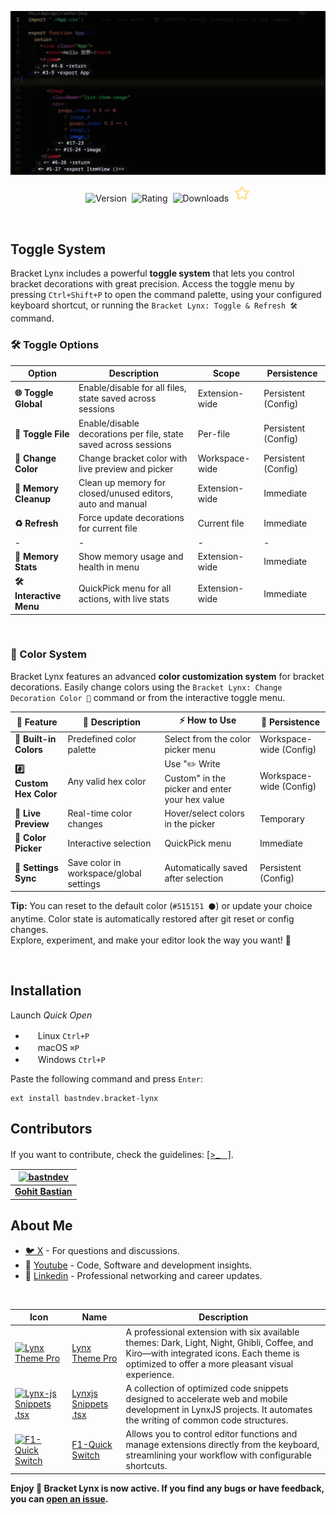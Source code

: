 ![Screenshot](https://raw.githubusercontent.com/bastndev/Bracket-Lynx/refs/heads/main/assets/images/screenshot.jpg)

<p align="center">
    <img src="https://vsmarketplacebadges.dev/version-short/bastndev.bracket-lynx.jpg?style=for-the-badge&colorA=FFFFFF&colorB=000000&label=VERSION" alt="Version">&nbsp;
    <img src="https://vsmarketplacebadges.dev/rating-short/bastndev.bracket-lynx.jpg?style=for-the-badge&colorA=FFFFFF&colorB=000000&label=RATING" alt="Rating">&nbsp;
    <img src="https://vsmarketplacebadges.dev/downloads-short/bastndev.bracket-lynx.jpg?style=for-the-badge&colorA=FFFFFF&colorB=000000&label=DOWNLOADS" alt="Downloads">&nbsp;
    <a href="https://github.com/bastndev/Bracket-Lynx"><img src="https://raw.githubusercontent.com/bastndev/Bracket-Lynx/refs/heads/main/assets/images/star.png" width="26.6px" alt="Github Star ⭐️"></a>
</p>

</br>

## Toggle System

Bracket Lynx includes a powerful **toggle system** that lets you control bracket decorations with great precision. Access the toggle menu by pressing `Ctrl+Shift+P` to open the command palette, using your configured keyboard shortcut, or running the `Bracket Lynx: Toggle & Refresh 🛠️` command.

### 🛠️ Toggle Options

| Option                  | Description                                                      | Scope          | Persistence         |
| ----------------------- | ---------------------------------------------------------------- | -------------- | ------------------- |
| **🌐 Toggle Global**    | Enable/disable for all files, state saved across sessions        | Extension-wide | Persistent (Config) |
| **📝 Toggle File**      | Enable/disable decorations per file, state saved across sessions | Per-file       | Persistent (Config) |
| **🎨 Change Color**     | Change bracket color with live preview and picker                | Workspace-wide | Persistent (Config) |
| **🧹 Memory Cleanup**   | Clean up memory for closed/unused editors, auto and manual       | Extension-wide | Immediate           |
| **♻️ Refresh**          | Force update decorations for current file                        | Current file   | Immediate           |
| -                       | -                                                                | -              | -                   |
| **🧠 Memory Stats**     | Show memory usage and health in menu                             | Extension-wide | Immediate           |
| **🛠️ Interactive Menu** | QuickPick menu for all actions, with live stats                  | Extension-wide | Immediate           |

</br>

### 🎨 Color System

Bracket Lynx features an advanced **color customization system** for bracket decorations. Easily change colors using the `Bracket Lynx: Change Decoration Color 🎨` command or from the interactive toggle menu.

| 🎨 **Feature**          | 📝 **Description**                      | ⚡ **How to Use**                                            | 💾 **Persistence**      |
| ----------------------- | --------------------------------------- | ------------------------------------------------------------ | ----------------------- |
| **🌈 Built-in Colors**  | Predefined color palette                | Select from the color picker menu                            | Workspace-wide (Config) |
| **#️⃣ Custom Hex Color** | Any valid hex color                     | Use "✏️ Write Custom" in the picker and enter your hex value | Workspace-wide (Config) |
| **👀 Live Preview**     | Real-time color changes                 | Hover/select colors in the picker                            | Temporary               |
| **🎨 Color Picker**     | Interactive selection                   | QuickPick menu                                               | Immediate               |
| **🔗 Settings Sync**    | Save color in workspace/global settings | Automatically saved after selection                          | Persistent (Config)     |

**Tip:** You can reset to the default color (`#515151 ⚫`) or update your choice anytime. Color state is automatically restored after git reset or config changes.  
Explore, experiment, and make your editor look the way you want! 🌟

</br>

## Installation

Launch _Quick Open_

- <img src="https://www.kernel.org/theme/images/logos/favicon.png" width=16 height=16/> Linux `Ctrl+P`
- <img src="https://developer.apple.com/favicon.ico" width=16 height=16/> macOS `⌘P`
- <img src="https://www.microsoft.com/favicon.ico" width=16 height=16/> Windows `Ctrl+P`

Paste the following command and press `Enter`:

```
ext install bastndev.bracket-lynx
```

## Contributors

If you want to contribute, check the guidelines: [[>_ᅠ]](https://github.com/bastndev/Bracket-Lynx/blob/main/CONTRIBUTING.md).

| [![bastndev](https://github.com/bastndev.png?size=100)](http://bastndev.com) |
| :--------------------------------------------------------------------------: |
|               **[Gohit Bastian](https://github.com/bastndev)**               |

## About Me

- [🐦 X](https://twitter.com/bastndev) - For questions and discussions.
- 🔴 [Youtube](https://www.youtube.com/@bastndev?sub_confirmation=1) - Code, Software and development insights.
- 💼 [Linkedin](https://www.linkedin.com/in/bastndev) - Professional networking and career updates.

</br>

| Icon                                                                                                                                                                                                                                                      | Name                                                                 | Description                                                                                                                                                                                 |
| --------------------------------------------------------------------------------------------------------------------------------------------------------------------------------------------------------------------------------------------------------- | -------------------------------------------------------------------- | ------------------------------------------------------------------------------------------------------------------------------------------------------------------------------------------- |
| [![Lynx Theme Pro](https://bastndev.gallerycdn.vsassets.io/extensions/bastndev/lynx-theme/0.1.2/1744898058774/Microsoft.VisualStudio.Services.Icons.Default)](https://marketplace.visualstudio.com/items?itemName=bastndev.lynx-theme)                    | [Lynx Theme Pro](https://github.com/bastndev/lynx-theme)             | A professional extension with six available themes: Dark, Light, Night, Ghibli, Coffee, and Kiro—with integrated icons. Each theme is optimized to offer a more pleasant visual experience. |
| [![Lynx-js Snippets .tsx](https://bastndev.gallerycdn.vsassets.io/extensions/bastndev/lynx-js-snippets/0.2.0/1745166683713/Microsoft.VisualStudio.Services.Icons.Default)](https://marketplace.visualstudio.com/items?itemName=bastndev.lynx-js-snippets) | [Lynxjs Snippets .tsx](https://github.com/bastndev/lynx-js-snippets) | A collection of optimized code snippets designed to accelerate web and mobile development in LynxJS projects. It automates the writing of common code structures.                           |
| [![F1-Quick Switch](https://bastndev.gallerycdn.vsassets.io/extensions/bastndev/f1/0.2.1/1752544035624/Microsoft.VisualStudio.Services.Icons.Default)](https://marketplace.visualstudio.com/items?itemName=bastndev.f1)                                   | [F1-Quick Switch](https://github.com/bastndev/F1)                    | Allows you to control editor functions and manage extensions directly from the keyboard, streamlining your workflow with configurable shortcuts.                                            |

**Enjoy 🎉 Bracket Lynx is now active. If you find any bugs or have feedback, you can [open an issue](https://github.com/bastndev/Bracket-Lynx/issues).**
